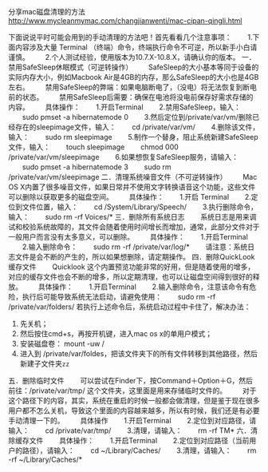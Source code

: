 分享mac磁盘清理的方法
http://www.mycleanmymac.com/changjianwenti/mac-cipan-qingli.html

下面说说平时可能会用到的手动清理的方法吧！首先看看几个注意事项：
　　1.下面内容涉及大量 Terminal （终端）命令，终端执行命令不可逆，所以新手小白请谨慎。
　　2.个人测试经验，使用版本为10.7.X-10.8.X，请确认你的版本。
一．禁用SafeSleep休眠模式（可逆转操作）
　　SafeSleep的大小基本等同于设备的实际内存大小，例如Macbook Air是4GB的内存，那么SafeSleep的大小也是4GB左右。
　　禁用SafeSleep的弊端：如果电脑断电了，（没电）将无法恢复到断电前的状态。
　　禁用SafeSleep后需要：确保在电池将没电前保存好需求存储的内容。
　　具体操作：
　　1.开启Terminal
　　2.禁用SafeSleep，输入：
　　sudo pmset -a hibernatemode 0
　　3.然后定位到/private/var/vm/删除已经存在的sleepimage文件，输入：
　　cd /private/var/vm/
　　4.删除该文件，输入：
　　sudo rm sleepimage
　　5.制作一个替身，阻止系统新建SafeSleep文件，输入：
　　touch sleepimage
　　chmod 000 /private/var/vm/sleepimage
　　6.如果想恢复SafeSleep服务，请输入：
　　sudo pmset -a hibernatemode 3
　　sudo rm /private/var/vm/sleepimage
二．清理系统噪音文件（不可逆转操作）
　　Mac OS X内置了很多噪音文件，如果日常并不使用文字转换语音这个功能，这些文件可以删除以获取更多的磁盘空间。
　　具体操作：
　　1.开启 Terminal
　　2.定位到文件位置，输入：
　　cd /System/Library/Speech/
　　3.执行删除命令，输入：
　　sudo rm -rf Voices/*
三．删除所有系统日志
　　系统日志是用来调试和校验系统故障的，其文件会随着使用时间增长而增加，通常，此部分文件对于一般用户而言没有太多意义，可以删除。
　　具体操作：
　　1.开启Terminal
　　2.输入删除命令：
　　sudo rm -rf /private/var/log/*
　　请注意：系统日志文件是会不断的产生的，所以如果想删除，请定期操作。
四．删除QuickLook缓存文件
　　Quicklook 这个内置预览功能非常的好用，但是随着使用的增多，对应的缓存文件也会不断的增多，所以定期清理，也可以让磁盘空间得到很好的释放。
　　具体操作：
　　1.开启Terminal
　　2.输入删除命令，注意该命令有危险，执行后可能导致系统无法启动，请避免使用：
　　sudo rm -rf /private/var/folders/
   若执行上述命令后，系统启动过程中卡住了，解决办法：
   1. 先关机；
   2. 然后按住cmd+s，再按开机键，进入mac os x的单用户模式；
   3. 安装磁盘卷： mount -uw /
   4. 进入到 /private/var/foldes，把该文件夹下的所有文件转移到其他路径，然后新建子文件夹`zz`

五．删除临时文件
　　可以尝试在Finder下，按Command＋Option＋G，然后前往：/private/var/tmp/ 这个文件夹，这里面是用来存储临时文件的。
　　对于这个路径下的内容，其实，系统在重启的时候一般都会做清理，但是鉴于现在很多用户都不怎么关机，导致这个里面的内容越来越多，所以有时候，我们还是有必要手动清理一下的。
　　具体操作
　　1.开启Terminal
　　2.定位到对应路径，请输入：
　　cd /private/var/tmp/
　　3.清理，请输入：
　　rm -rf TM*
六．清除缓存文件
　　具体操作：
　　1.开启Terminal
　　2.定位到对应路径（当前用户的路径），请输入：
　　cd ~/Library/Caches/
　　3.清理，请输入：
　　rm -rf ~/Library/Caches/*
